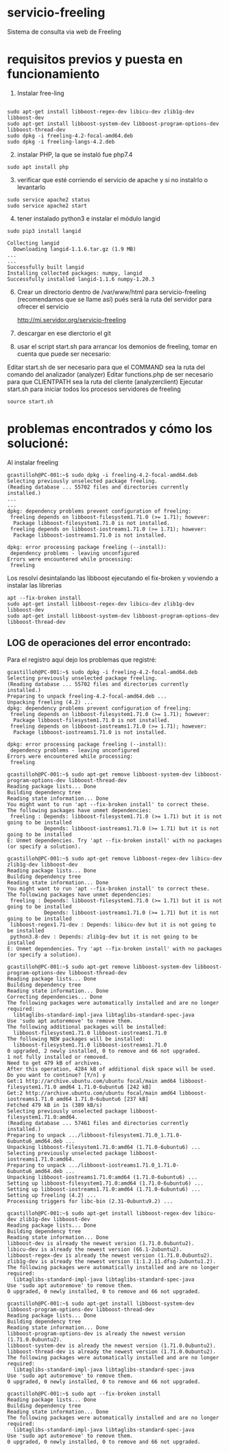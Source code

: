 # servicio-freeling
Sistema de consulta via web de Freeling

# requisitos previos y puesta en funcionamiento
1. Instalar free-ling

``` shell

sudo apt-get install libboost-regex-dev libicu-dev zlib1g-dev libboost-dev
sudo apt-get install libboost-system-dev libboost-program-options-dev libboost-thread-dev
sudo dpkg -i freeling-4.2-focal-amd64.deb
sudo dpkg -i freeling-langs-4.2.deb
```

2. instalar PHP, la que se instaló fue php7.4

```
sudo apt install php
```

3. verificar que esté corriendo el servicio de apache y si no instalrlo o levantarlo

```
sudo service apache2 status
sudo service apache2 start
```

4. tener instalado python3 e instalar el módulo langid
```
sudo pip3 install langid

Collecting langid
  Downloading langid-1.1.6.tar.gz (1.9 MB)
...
...
Successfully built langid
Installing collected packages: numpy, langid
Successfully installed langid-1.1.6 numpy-1.20.3
```
6. Crear un directorio dentro de /var/www/html para servicio-freeling (recomendamos que se llame así) pués será la ruta del servidor para ofrecer el servicio

   http://mi.servidor.org/servicio-freeling
   
8. descargar en ese dierctorio el git
9. usar el script start.sh para arrancar los demonios de freeling, tomar en cuenta que puede ser necesario:

Editar start.sh de ser necesario para que el COMMAND sea la ruta del comando del analizador (analyzer)
Editar functions.php de ser necesario para que CLIENTPATH sea la ruta del cliente (analyzerclient)
Ejecutar start.sh para iniciar todos los procesos servidores de freeling

```
source start.sh
```

# problemas encontrados y cómo los solucioné:

Al instalar freeling

``` 
gcastilloh@PC-001:~$ sudo dpkg -i freeling-4.2-focal-amd64.deb
Selecting previously unselected package freeling.
(Reading database ... 55702 files and directories currently installed.)
...
...
dpkg: dependency problems prevent configuration of freeling:
 freeling depends on libboost-filesystem1.71.0 (>= 1.71); however:
  Package libboost-filesystem1.71.0 is not installed.
 freeling depends on libboost-iostreams1.71.0 (>= 1.71); however:
  Package libboost-iostreams1.71.0 is not installed.

dpkg: error processing package freeling (--install):
 dependency problems - leaving unconfigured
Errors were encountered while processing:
 freeling
```

Los resolví desintalando las libboost ejecutando el fix-broken y voviendo a instalar las librerias

```
apt --fix-broken install
sudo apt-get install libboost-regex-dev libicu-dev zlib1g-dev libboost-dev
sudo apt-get install libboost-system-dev libboost-program-options-dev libboost-thread-dev
```


## LOG de operaciones del error encontrado:

Para el registro aquí dejo los problemas que registré:

```
gcastilloh@PC-001:~$ sudo dpkg -i freeling-4.2-focal-amd64.deb
Selecting previously unselected package freeling.
(Reading database ... 55702 files and directories currently installed.)
Preparing to unpack freeling-4.2-focal-amd64.deb ...
Unpacking freeling (4.2) ...
dpkg: dependency problems prevent configuration of freeling:
 freeling depends on libboost-filesystem1.71.0 (>= 1.71); however:
  Package libboost-filesystem1.71.0 is not installed.
 freeling depends on libboost-iostreams1.71.0 (>= 1.71); however:
  Package libboost-iostreams1.71.0 is not installed.

dpkg: error processing package freeling (--install):
 dependency problems - leaving unconfigured
Errors were encountered while processing:
 freeling

gcastilloh@PC-001:~$ sudo apt-get remove libboost-system-dev libboost-program-options-dev libboost-thread-dev
Reading package lists... Done
Building dependency tree
Reading state information... Done
You might want to run 'apt --fix-broken install' to correct these.
The following packages have unmet dependencies:
 freeling : Depends: libboost-filesystem1.71.0 (>= 1.71) but it is not going to be installed
            Depends: libboost-iostreams1.71.0 (>= 1.71) but it is not going to be installed
E: Unmet dependencies. Try 'apt --fix-broken install' with no packages (or specify a solution).

gcastilloh@PC-001:~$ sudo apt-get remove libboost-regex-dev libicu-dev zlib1g-dev libboost-dev
Reading package lists... Done
Building dependency tree
Reading state information... Done
You might want to run 'apt --fix-broken install' to correct these.
The following packages have unmet dependencies:
 freeling : Depends: libboost-filesystem1.71.0 (>= 1.71) but it is not going to be installed
            Depends: libboost-iostreams1.71.0 (>= 1.71) but it is not going to be installed
 libboost-regex1.71-dev : Depends: libicu-dev but it is not going to be installed
 python3.8-dev : Depends: zlib1g-dev but it is not going to be installed
E: Unmet dependencies. Try 'apt --fix-broken install' with no packages (or specify a solution).

gcastilloh@PC-001:~$ sudo apt-get remove libboost-system-dev libboost-program-options-dev libboost-thread-dev
Reading package lists... Done
Building dependency tree
Reading state information... Done
Correcting dependencies... Done
The following packages were automatically installed and are no longer required:
  libtaglibs-standard-impl-java libtaglibs-standard-spec-java
Use 'sudo apt autoremove' to remove them.
The following additional packages will be installed:
  libboost-filesystem1.71.0 libboost-iostreams1.71.0
The following NEW packages will be installed:
  libboost-filesystem1.71.0 libboost-iostreams1.71.0
0 upgraded, 2 newly installed, 0 to remove and 66 not upgraded.
1 not fully installed or removed.
Need to get 479 kB of archives.
After this operation, 4284 kB of additional disk space will be used.
Do you want to continue? [Y/n] y
Get:1 http://archive.ubuntu.com/ubuntu focal/main amd64 libboost-filesystem1.71.0 amd64 1.71.0-6ubuntu6 [242 kB]
Get:2 http://archive.ubuntu.com/ubuntu focal/main amd64 libboost-iostreams1.71.0 amd64 1.71.0-6ubuntu6 [237 kB]
Fetched 479 kB in 1s (389 kB/s)
Selecting previously unselected package libboost-filesystem1.71.0:amd64.
(Reading database ... 57461 files and directories currently installed.)
Preparing to unpack .../libboost-filesystem1.71.0_1.71.0-6ubuntu6_amd64.deb ...
Unpacking libboost-filesystem1.71.0:amd64 (1.71.0-6ubuntu6) ...
Selecting previously unselected package libboost-iostreams1.71.0:amd64.
Preparing to unpack .../libboost-iostreams1.71.0_1.71.0-6ubuntu6_amd64.deb ...
Unpacking libboost-iostreams1.71.0:amd64 (1.71.0-6ubuntu6) ...
Setting up libboost-filesystem1.71.0:amd64 (1.71.0-6ubuntu6) ...
Setting up libboost-iostreams1.71.0:amd64 (1.71.0-6ubuntu6) ...
Setting up freeling (4.2) ...
Processing triggers for libc-bin (2.31-0ubuntu9.2) ...

gcastilloh@PC-001:~$ sudo apt-get install libboost-regex-dev libicu-dev zlib1g-dev libboost-dev
Reading package lists... Done
Building dependency tree
Reading state information... Done
libboost-dev is already the newest version (1.71.0.0ubuntu2).
libicu-dev is already the newest version (66.1-2ubuntu2).
libboost-regex-dev is already the newest version (1.71.0.0ubuntu2).
zlib1g-dev is already the newest version (1:1.2.11.dfsg-2ubuntu1.2).
The following packages were automatically installed and are no longer required:
  libtaglibs-standard-impl-java libtaglibs-standard-spec-java
Use 'sudo apt autoremove' to remove them.
0 upgraded, 0 newly installed, 0 to remove and 66 not upgraded.

gcastilloh@PC-001:~$ sudo apt-get install libboost-system-dev libboost-program-options-dev libboost-thread-dev
Reading package lists... Done
Building dependency tree
Reading state information... Done
libboost-program-options-dev is already the newest version (1.71.0.0ubuntu2).
libboost-system-dev is already the newest version (1.71.0.0ubuntu2).
libboost-thread-dev is already the newest version (1.71.0.0ubuntu2).
The following packages were automatically installed and are no longer required:
  libtaglibs-standard-impl-java libtaglibs-standard-spec-java
Use 'sudo apt autoremove' to remove them.
0 upgraded, 0 newly installed, 0 to remove and 66 not upgraded.

gcastilloh@PC-001:~$ sudo apt --fix-broken install
Reading package lists... Done
Building dependency tree
Reading state information... Done
The following packages were automatically installed and are no longer required:
  libtaglibs-standard-impl-java libtaglibs-standard-spec-java
Use 'sudo apt autoremove' to remove them.
0 upgraded, 0 newly installed, 0 to remove and 66 not upgraded.

```


